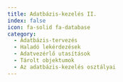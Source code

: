```yaml
---
title: Adatbázis-kezelés II.
index: false
icon: fa-solid fa-database
category:
  - Adatbázis-tervezés
  - Haladó lekérdezések
  - Adatvezérlő utasítások
  - Tárolt objektumok
  - Az adatbázis-kezelés osztályai
---
```

